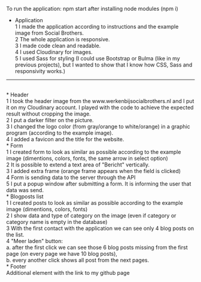 To run the application: npm start after installing node modules (npm i)

* Application<br>
    1 I made the application according to instructions and the example image from Social Brothers.<br>
    2 The whole application is responsive.<br>
    3 I made code clean and readable.<br>
    4 I used Cloudinary for images.<br>
    5 I used Sass for styling (I could use Bootstrap or Bulma (like in my previous projects), but I wanted to show that I know how CSS, Sass and responsivity works.)<br>
<hr><br>
* Header<br>
    1 I took the header image from the www.werkenbijsocialbrothers.nl and I put it on my Cloudinary account. I played with the code to achieve the expected result without cropping the image.<br>
    2 I put a darker filter on the picture.<br>
    3 I changed the logo color (from gray/orange to white/orange) in a graphic program (according to the example image).<br>
    4 I added a favicon and the title for the website.<br>
* Form<br>
    1 I created form to look as similar as possible according to the example image (dimentions, colors, fonts, the same arrow in select option)<br>
    2 It is possible to extend a text area of "Bericht" vertically.<br>
    3 I added extra frame (orange frame appears when the field is clicked)<br>
    4 Form is sending data to the server through the API<br>
    5 I put a popup window after submitting a form. It is informing the user that data was send.<br>
* Blogposts list<br>
    1 I created posts to look as similar as possible according to the example image (dimentions, colors, fonts)<br>
    2 I show data and type of category on the image (even if category or category name is empty in the database)<br>
    3 With the first contact with the application we can see only 4 blog posts on the list.<br>
    4 "Meer laden" button:<br>
        a. after the first click we can see those 6 blog posts missing from the first page (on every page we have 10 blog posts),<br>
        b. every another click shows all post from the next pages. <br>
* Footer<br>
    Additional element with the link to my github page<br>



